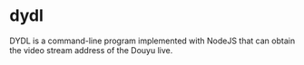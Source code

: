 # dydl
DYDL is a command-line program implemented with NodeJS that can obtain the video stream address of the Douyu live.
